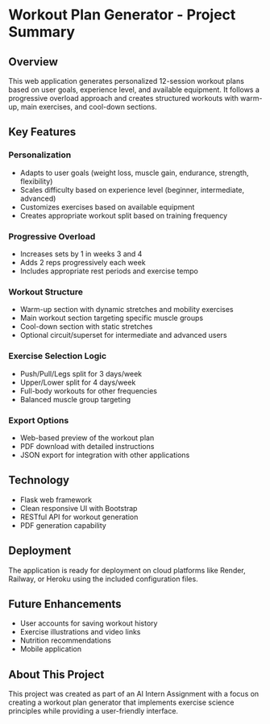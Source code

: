 # Workout Plan Generator - Project Summary

## Overview
This web application generates personalized 12-session workout plans based on user goals, experience level, and available equipment. It follows a progressive overload approach and creates structured workouts with warm-up, main exercises, and cool-down sections.

## Key Features

### Personalization
- Adapts to user goals (weight loss, muscle gain, endurance, strength, flexibility)
- Scales difficulty based on experience level (beginner, intermediate, advanced)
- Customizes exercises based on available equipment
- Creates appropriate workout split based on training frequency

### Progressive Overload
- Increases sets by 1 in weeks 3 and 4
- Adds 2 reps progressively each week
- Includes appropriate rest periods and exercise tempo

### Workout Structure
- Warm-up section with dynamic stretches and mobility exercises
- Main workout section targeting specific muscle groups
- Cool-down section with static stretches
- Optional circuit/superset for intermediate and advanced users

### Exercise Selection Logic
- Push/Pull/Legs split for 3 days/week
- Upper/Lower split for 4 days/week
- Full-body workouts for other frequencies
- Balanced muscle group targeting

### Export Options
- Web-based preview of the workout plan
- PDF download with detailed instructions
- JSON export for integration with other applications

## Technology
- Flask web framework
- Clean responsive UI with Bootstrap
- RESTful API for workout generation
- PDF generation capability

## Deployment
The application is ready for deployment on cloud platforms like Render, Railway, or Heroku using the included configuration files.

## Future Enhancements
- User accounts for saving workout history
- Exercise illustrations and video links
- Nutrition recommendations
- Mobile application

## About This Project
This project was created as part of an AI Intern Assignment with a focus on creating a workout plan generator that implements exercise science principles while providing a user-friendly interface.
